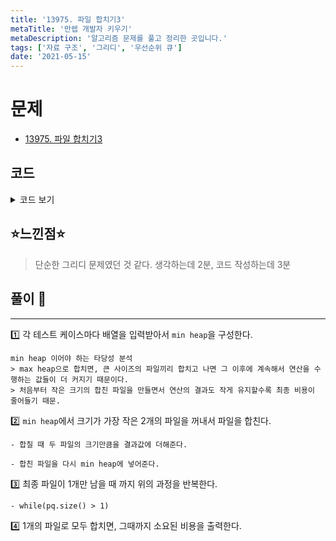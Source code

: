 ```yaml
---
title: '13975. 파일 합치기3'
metaTitle: '만렙 개발자 키우기'
metaDescription: '알고리즘 문제를 풀고 정리한 곳입니다.'
tags: ['자료 구조', '그리디', '우선순위 큐']
date: '2021-05-15'
---
```


# 문제

- [13975. 파일 합치기3](https://www.acmicpc.net/problem/13975)

## 코드

<details><summary> 코드 보기 </summary>

```java
import java.io.BufferedReader;
import java.io.IOException;
import java.io.InputStreamReader;
import java.util.PriorityQueue;
import java.util.StringTokenizer;

public class Q13975 {
    static BufferedReader br = new BufferedReader(new InputStreamReader(System.in));
    static int t, n, arr[];
    public static void main(String[] args) throws IOException {
        StringTokenizer st = new StringTokenizer(br.readLine());
        t = stoi(st.nextToken());
        while(t-- > 0){
            init();
            solution();
        }
    }

    private static void solution() {
        PriorityQueue<Long> pq = new PriorityQueue<>();
        for(int e : arr) pq.add((long)e);
        long res = 0;
        while (pq.size() > 1) {
            long num1 = pq.poll(), num2 = pq.poll();
            res += num1 + num2;
            pq.add(num1 + num2);
        }
        System.out.println(res);
    }

    private static void init() throws IOException {
        StringTokenizer st;
        n = stoi(br.readLine());
        arr = new int[n];
        st = new StringTokenizer(br.readLine());
        for (int i = 0; i < n; i++) {
            arr[i] = stoi(st.nextToken());
        }
    }

    private static int stoi(String str) {
        return Integer.parseInt(str);
    }
}

```

</details>

## ⭐️느낀점⭐️

> 단순한 그리디 문제였던 것 같다. 생각하는데 2분, 코드 작성하는데 3분

## 풀이 📣

<hr/>

1️⃣ 각 테스트 케이스마다 배열을 입력받아서 `min heap`을 구성한다.

    min heap 이어야 하는 타당성 분석
    > max heap으로 합치면, 큰 사이즈의 파일끼리 합치고 나면 그 이후에 계속해서 연산을 수행하는 값들이 더 커지기 때문이다.
    > 처음부터 작은 크기의 합친 파일을 만들면서 연산의 결과도 작게 유지할수록 최종 비용이 줄어들기 때문.

2️⃣ `min heap`에서 크기가 가장 작은 2개의 파일을 꺼내서 파일을 합친다.

    - 합칠 때 두 파일의 크기만큼을 결과값에 더해준다.

    - 합친 파일을 다시 min heap에 넣어준다.

3️⃣ 최종 파일이 1개만 남을 때 까지 위의 과정을 반복한다.

    - while(pq.size() > 1)

4️⃣ 1개의 파일로 모두 합치면, 그때까지 소요된 비용을 출력한다.
